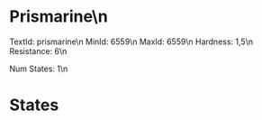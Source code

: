 # Prismarine\n
TextId: prismarine\n
MinId: 6559\n
MaxId: 6559\n
Hardness: 1,5\n
Resistance: 6\n

Num States: 1\n
# States
```

```